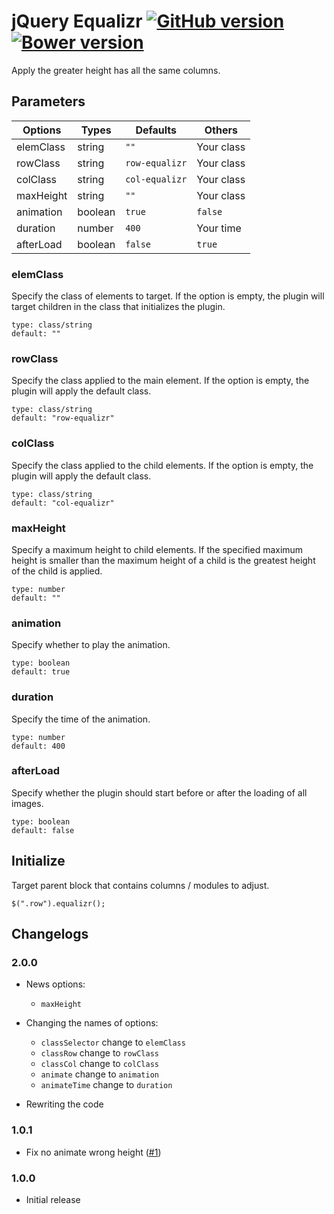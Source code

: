 # jQuery Equalizr [![GitHub version](https://badge.fury.io/gh/agenceepsilon%2Fjquery-equalizr.png)](http://badge.fury.io/gh/agenceepsilon%2Fjquery-equalizr) [![Bower version](https://badge.fury.io/bo/jquery-equalizr.png)](http://badge.fury.io/bo/jquery-equalizr)

Apply the greater height has all the same columns.

## Parameters

| Options   | Types   | Defaults         | Others     |
| --------- | ------- | ---------------- | ---------- |
| elemClass | string  | ``""``           | Your class |
| rowClass  | string  | ``row-equalizr`` | Your class |
| colClass  | string  | ``col-equalizr`` | Your class |
| maxHeight | string  | ``""``           | Your class |
| animation | boolean | ``true``         | ``false``  |
| duration  | number  | ``400``          | Your time  |
| afterLoad | boolean | ``false``        | ``true``   |

### elemClass

Specify the class of elements to target. If the option is empty, the plugin will target children in the class that initializes the plugin.

    type: class/string
    default: ""

### rowClass

Specify the class applied to the main element. If the option is empty, the plugin will apply the default class.

    type: class/string
    default: "row-equalizr"

### colClass

Specify the class applied to the child elements. If the option is empty, the plugin will apply the default class.

    type: class/string
    default: "col-equalizr"
    
### maxHeight

Specify a maximum height to child elements. If the specified maximum height is smaller than the maximum height of a child is the greatest height of the child is applied.

    type: number
    default: ""

### animation

Specify whether to play the animation.

    type: boolean
    default: true

### duration

Specify the time of the animation.

    type: number
    default: 400

### afterLoad

Specify whether the plugin should start before or after the loading of all images.

    type: boolean
    default: false

## Initialize

Target parent block that contains columns / modules to adjust.

    $(".row").equalizr();

## Changelogs

### 2.0.0

* News options:
    * ``maxHeight``
    
* Changing the names of options:
    * ``classSelector`` change to ``elemClass``
    * ``classRow`` change to ``rowClass``
    * ``classCol`` change to ``colClass``
    * ``animate`` change to ``animation``
    * ``animateTime`` change to ``duration``
    
* Rewriting the code

### 1.0.1

* Fix no animate wrong height ([#1](https://github.com/agenceepsilon/jquery-equalizr/issues/1))

### 1.0.0

* Initial release
